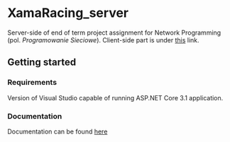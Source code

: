 # XamaRacing_server

Server-side of end of term project assignment for Network Programming (pol. *Programowanie Sieciowe*). Client-side part is under [this](https://github.com/FSkwierawski/PSmapa) link.

## Getting started

### Requirements
Version of Visual Studio capable of running ASP.NET Core 3.1 application.

### Documentation
Documentation can be found [here](https://docs.google.com/document/d/1C_tI291RJXJOHXx4SxLqMdax2rv7UVLsBJYmc1FrxT0/edit?usp=sharing)
